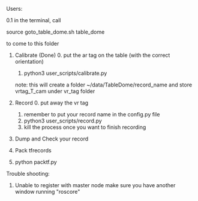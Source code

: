 Users:


0.1 in the terminal, call

   source goto_table_dome.sh
   table_dome

   to come to this folder

1. Calibrate (Done)
   0. put the ar tag on the table (with the correct orientation)
   1. python3 user_scripts/calibrate.py

   note: this will create a folder ~/data/TableDome/record_name
   and store vrtag_T_cam under vr_tag folder


2. Record
   0. put away the vr tag
   1. remember to put your record name in the config.py file
   2. python3 user_scripts/record.py
   3. kill the process once you want to finish recording


3. Dump and Check your record

4. Pack tfrecords
  1. python packtf.py




Trouble shooting:
1. Unable to register with master node
  make sure you have another window running "roscore"

